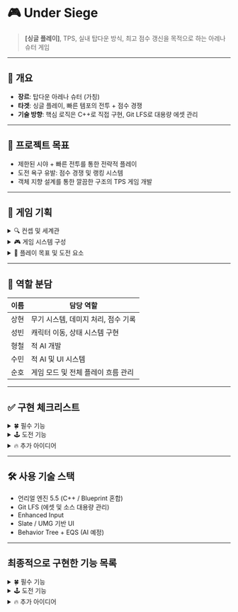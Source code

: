# 🎮 Under Siege

> **[싱글 플레이]**, TPS, 실내 탑다운 방식, 최고 점수 갱신을 목적으로 하는 아레나 슈터 게임

---

## 📌 개요

- **장르**: 탑다운 아레나 슈터 (가칭)
- **타겟**: 싱글 플레이, 빠른 템포의 전투 + 점수 경쟁
- **기술 방향**: 핵심 로직은 C++로 직접 구현, Git LFS로 대용량 에셋 관리


---

## 🎯 프로젝트 목표

- 제한된 시야 + 빠른 전투를 통한 전략적 플레이
- 도전 욕구 유발: 점수 경쟁 및 랭킹 시스템
- 객체 지향 설계를 통한 깔끔한 구조의 TPS 게임 개발

---

## 🧠 게임 기획

<details>
<summary>🔍 컨셉 및 세계관</summary>

- **세계관**: 가상현실에 접속한 게이머가 지하 벙커에서 생존 및 전투 수행
- **배경**: 창고와 연구실이 혼합된 지하 벙커
- **핵심 경험**:
  - 제한된 시야에서의 긴장감
  - 빠른 템포의 액션
  - 무기 및 아이템 선택의 전략성

</details>

<details>
<summary>🎮 게임 시스템 구성</summary>

### 🎥 시점 및 시야
- 팔로우 카메라
- 시야 밖 영역은 어둡게 처리 (시야 제한 시스템)

### 🧍 플레이어
- 고유 능력 없음
- 기본 이동 및 **구르기/회피 액션** 가능

### 🧰 능력 시스템 (1회성 아이템)
- 전투형: 접착 폭탄, EMP 수류탄  
- 생존형: 광학 위장, 에너지 실드  
- 전략형: 음파 탐지기, 소음 장치

### 🔫 무기 시스템

| 분류 | 특징 |
|------|------|
| **근접** | 단검/도끼 (소음 無, 기습 특화) |
| **권총** | 구르기 사격 가능 |
| **소총** | 연사 가능, 조준 시 보너스 |
| **샷건** | 넓은 범위, 강한 데미지 |
| **저격소총** | 직선 장거리 사격, 높은 데미지 |

### 👾 적 AI
- 순찰 → 시야 인식 → 추적 → 공격
- 단순하지만 반응성 있는 구조

### 🗺️ 레벨 구조
- 중앙 허브에서 창고/연구실 구역으로 진입
- 벙커식 실내 구조, 웨이브/스테이지 방식

</details>

<details>
<summary>🎯 플레이 목표 및 도전 요소</summary>

- **핵심 목표**: 타임어택을 통해 최고 점수 달성
- **플레이 동기**: 랭킹 시스템, 도전과제, 다양한 무기 전략

**도전 요소**
- 보스전 시스템
- 고급 무기/스킬 시스템
- 인벤토리 구현
- 웨이브/스테이지마다 랜덤 맵 생성

</details>

---

## 📂 역할 분담

| 이름   | 담당 역할                         |
|--------|-----------------------------------|
| 상현   | 무기 시스템, 데미지 처리, 점수 기록 |
| 성빈   | 캐릭터 이동, 상태 시스템 구현       |
| 형철   | 적 AI 개발                         |
| 수민   | 적 AI 및 UI 시스템                 |
| 순호   | 게임 모드 및 전체 플레이 흐름 관리  |

---

## ✅ 구현 체크리스트

<details>
<summary>🍀 필수 기능</summary>

- [ ] 캐릭터 이동 및 상태 변화 - 성빈  
- [ ] 무기 발사 및 데미지 처리 - 상현  
- [ ] 적 AI - 형철, 수민  
- [ ] 게임 모드 시스템 - 순호  
- [ ] UI 시스템 - 수민  

</details>

<details>
<summary>🕹️ 도전 기능</summary>

- [ ] 보스전 시스템  
- [ ] 고급 무기 시스템  
- [ ] 인벤토리 시스템  

</details>

<details>
<summary>🔥 추가 아이디어</summary>

- [ ] 웨이브 기반 무작위 스폰  
- [ ] 맵 구조 랜덤 생성  
- [ ] 실시간 점수 랭킹 출력  

</details>

---

## 🛠️ 사용 기술 스택

- 언리얼 엔진 5.5 (C++ / Blueprint 혼합)
- Git LFS (에셋 및 소스 대용량 관리)
- Enhanced Input
- Slate / UMG 기반 UI
- Behavior Tree + EQS (AI 예정)

---
## 최종적으로 구현한 기능 목록
<details> 
<summary>🍀 필수 기능</summary>

🟢 캐릭터 이동 및 상태 변화 

🟢 무기 발사 및 데미지 처리 

🟢 적 AI 

🟢 게임 모드 시스템 

🟢 UI 시스템 

</details> 

<details> 
<summary>🕹️ 도전 기능</summary>

🔴 보스전 시스템

🟢 고급 무기 시스템

🔴 인벤토리 시스템

</details> 

<details> 
<summary>🔥 추가 아이디어</summary>

🟢 웨이브 기반 무작위 스폰

🟢 맵 구조 랜덤 생성

🔴 실시간 점수 랭킹 출력

</details>
